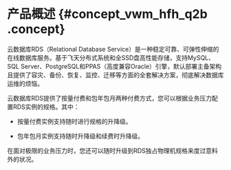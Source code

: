 # 产品概述 {#concept_vwm_hfh_q2b .concept}

云数据库RDS（Relational Database Service）是一种稳定可靠、可弹性伸缩的在线数据库服务。基于飞天分布式系统和全SSD盘高性能存储，支持MySQL、SQL Server、PostgreSQL和PPAS（高度兼容Oracle）引擎，默认部署主备架构且提供了容灾、备份、恢复、监控、迁移等方面的全套解决方案，彻底解决数据库运维的烦恼。

云数据库RDS提供了按量付费和包年包月两种付费方式，您可以根据业务压力配置RDS实例的规格。其中：

-   按量付费实例支持随时进行规格的升降级。

-   包年包月实例支持随时升降级和续费时升降级。


在面对极限的业务压力时，您还可以随时升级到RDS独占物理机规格来度过意料外的状况。

